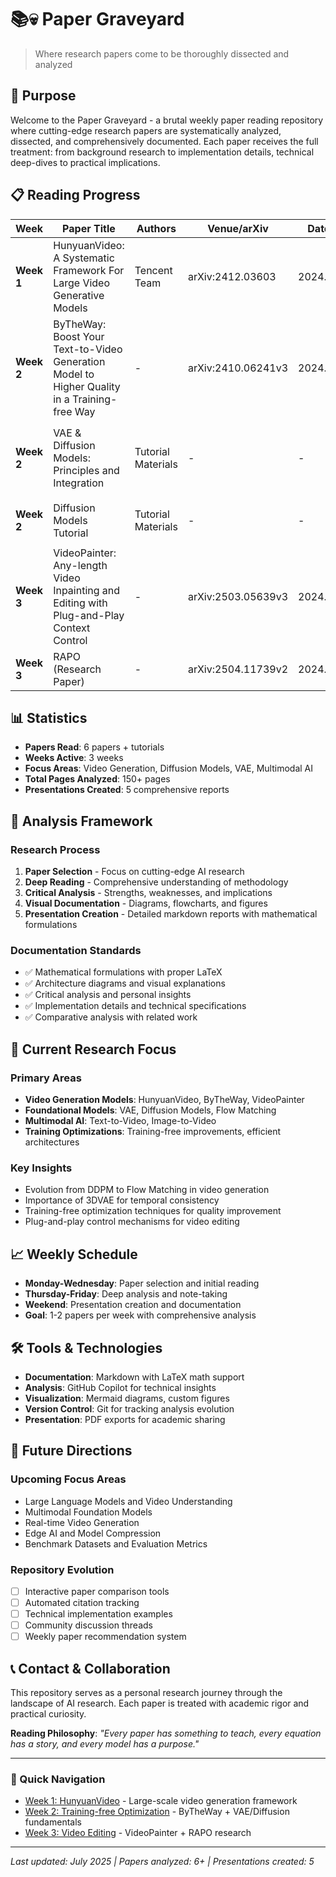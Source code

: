 # 📚💀 Paper Graveyard

> Where research papers come to be thoroughly dissected and analyzed

## 🎯 Purpose

Welcome to the Paper Graveyard - a brutal weekly paper reading repository where cutting-edge research papers are systematically analyzed, dissected, and comprehensively documented. Each paper receives the full treatment: from background research to implementation details, technical deep-dives to practical implications.

## 📋 Reading Progress

| Week | Paper Title | Authors | Venue/arXiv | Date | Status | Links |
|------|-------------|---------|-------------|------|--------|-------|
| **Week 1** | HunyuanVideo: A Systematic Framework For Large Video Generative Models | Tencent Team | arXiv:2412.03603 | 2024.12 | ✅ Complete | [汇报](week1/HunyuanVideo/HunyuanVideo论文汇报.md) \| [笔记](week1/HunyuanVideo/HunyuanVideo%20-%20A%20Systematic%20Framework%20For%20Large%20Video%20Generative%20Models.md) |
| **Week 2** | ByTheWay: Boost Your Text-to-Video Generation Model to Higher Quality in a Training-free Way | - | arXiv:2410.06241v3 | 2024.10 | ✅ Complete | [汇报](week2/ByTheWay/ByTheWay_论文汇报.md) |
| **Week 2** | VAE & Diffusion Models: Principles and Integration | Tutorial Materials | - | - | ✅ Complete | [VAE基础](week2/VAE_Diffusion/VAE.md) \| [综合汇报](week2/VAE_Diffusion/Diffusion_VAE_综合汇报.md) |
| **Week 2** | Diffusion Models Tutorial | Tutorial Materials | - | - | ✅ Complete | [扩散模型总结](week2/Diffusion/diffusion_model_summary.md) |
| **Week 3** | VideoPainter: Any-length Video Inpainting and Editing with Plug-and-Play Context Control | - | arXiv:2503.05639v3 | 2024.03 | ✅ Complete | [汇报](week3/VideoPainter/VideoPainter论文汇报.md) |
| **Week 3** | RAPO (Research Paper) | - | arXiv:2504.11739v2 | 2024.04 | 📖 Reading | [PDF](week3/RAPO/2504.11739v2.pdf) |

## 📊 Statistics

- **Papers Read**: 6 papers + tutorials
- **Weeks Active**: 3 weeks
- **Focus Areas**: Video Generation, Diffusion Models, VAE, Multimodal AI
- **Total Pages Analyzed**: 150+ pages
- **Presentations Created**: 5 comprehensive reports

## 🔧 Analysis Framework

### Research Process
1. **Paper Selection** - Focus on cutting-edge AI research
2. **Deep Reading** - Comprehensive understanding of methodology
3. **Critical Analysis** - Strengths, weaknesses, and implications
4. **Visual Documentation** - Diagrams, flowcharts, and figures
5. **Presentation Creation** - Detailed markdown reports with mathematical formulations

### Documentation Standards
- ✅ Mathematical formulations with proper LaTeX
- ✅ Architecture diagrams and visual explanations
- ✅ Critical analysis and personal insights
- ✅ Implementation details and technical specifications
- ✅ Comparative analysis with related work

## 🎯 Current Research Focus

### Primary Areas
- **Video Generation Models**: HunyuanVideo, ByTheWay, VideoPainter
- **Foundational Models**: VAE, Diffusion Models, Flow Matching
- **Multimodal AI**: Text-to-Video, Image-to-Video
- **Training Optimizations**: Training-free improvements, efficient architectures

### Key Insights
- Evolution from DDPM to Flow Matching in video generation
- Importance of 3DVAE for temporal consistency
- Training-free optimization techniques for quality improvement
- Plug-and-play control mechanisms for video editing

## 📈 Weekly Schedule

- **Monday-Wednesday**: Paper selection and initial reading
- **Thursday-Friday**: Deep analysis and note-taking
- **Weekend**: Presentation creation and documentation
- **Goal**: 1-2 papers per week with comprehensive analysis

## 🛠️ Tools & Technologies

- **Documentation**: Markdown with LaTeX math support
- **Analysis**: GitHub Copilot for technical insights
- **Visualization**: Mermaid diagrams, custom figures
- **Version Control**: Git for tracking analysis evolution
- **Presentation**: PDF exports for academic sharing

## 🚀 Future Directions

### Upcoming Focus Areas
- Large Language Models and Video Understanding
- Multimodal Foundation Models
- Real-time Video Generation
- Edge AI and Model Compression
- Benchmark Datasets and Evaluation Metrics

### Repository Evolution
- [ ] Interactive paper comparison tools
- [ ] Automated citation tracking
- [ ] Technical implementation examples
- [ ] Community discussion threads
- [ ] Weekly paper recommendation system

## 📞 Contact & Collaboration

This repository serves as a personal research journey through the landscape of AI research. Each paper is treated with academic rigor and practical curiosity.

**Reading Philosophy**: *"Every paper has something to teach, every equation has a story, and every model has a purpose."*

---

### 🔗 Quick Navigation
- [Week 1: HunyuanVideo](week1/HunyuanVideo/) - Large-scale video generation framework
- [Week 2: Training-free Optimization](week2/) - ByTheWay + VAE/Diffusion fundamentals  
- [Week 3: Video Editing](week3/) - VideoPainter + RAPO research

---

*Last updated: July 2025 | Papers analyzed: 6+ | Presentations created: 5*
